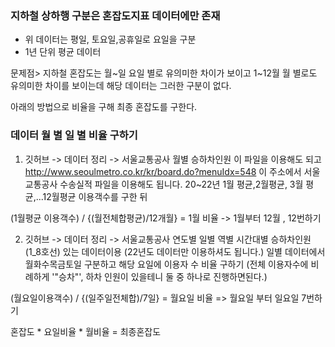 
### 지하철 상하행 구분은 혼잡도지표 데이터에만 존재
* 위 데이터는 평일, 토요일,공휴일로 요일을 구분
* 1년 단위 평균 데이터

문제점>
지하철 혼잡도는 월~일 요일 별로 유의미한 차이가 보이고
1~12월 월 별로도 유의미한 차이를 보이는데 해당 데이터는 그러한 구분이 없다.

아래의 방법으로 비율을 구해 최종 혼잡도를 구한다.
### 데이터 월 별 일 별 비율 구하기

1. 깃허브 -> 데이터 정리 -> 서울교통공사 월별 승하차인원 이 파일을 이용해도 되고
http://www.seoulmetro.co.kr/kr/board.do?menuIdx=548 이 주소에서 서울교통공사 수송실적 파일을 이용해도 됩니다.
20~22년 1월 평균,2월평균, 3월 평균,...12월평균 이용객수를 구한 뒤
 
(1월평균 이용객수) / {(월전체합평균)/12개월} = 1월 비율  -> 1월부터 12월 , 12번하기


2. 깃허브 -> 데이터 정리 ->  서울교통공사 연도별 일별 역별 시간대별 승하차인원(1_8호선) 있는 데이터이용 (22년도 데이터만 이용하셔도 됩니다.)
일별 데이터에서 월화수목금토일 구분하고 해당 요일에 이용자 수 비율 구하기 (전체 이용자수에 비례하게 '"승차"', 하차 인원이 있을테니 둘 중 하나로 진행하면된다.)

(월요일이용객수) / {(일주일전체합)/7일}  = 월요일 비율 => 월요일 부터 일요일 7번하기


혼잡도 * 요일비율 * 월비율 = 최종혼잡도